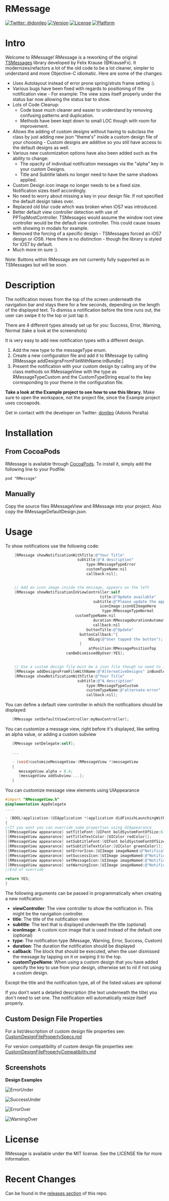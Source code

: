 RMessage
==========

[![Twitter: @donileo](https://img.shields.io/badge/contact-@donileo-blue.svg?style=flat)](https://twitter.com/donileo)
[![Version](https://img.shields.io/cocoapods/v/RMessage.svg?style=flat)](http://cocoadocs.org/docsets/RMessage)
[![License](https://img.shields.io/cocoapods/l/RMessage.svg?style=flat)](http://cocoadocs.org/docsets/RMessage)
[![Platform](https://img.shields.io/cocoapods/p/RMessage.svg?style=flat)](http://cocoadocs.org/docsets/RMessage)

# Intro

Welcome to RMessage! RMessage is a reworking of the original [TSMessages](https://github.com/KrauseFx/TSMessages) library  developed by Felix Krause (@KrauseFx). It modernizes/refactors a lot of the old code to be a lot cleaner, simpler to understand and more Objective-C idiomatic. Here are some of the changes:

* Uses Autolayout instead of error prone spring/struts frame setting :).
* Various bugs have been fixed with regards to positioning of the notification view - For example: The view sizes itself properly under the status bar now allowing the status bar to show.
* Lots of Code Cleanup:
  * Code base much cleaner and easier to understand by removing confusing patterns and duplication.
  * Methods have been kept down to small LOC though with room for improvement.
* Allows the adding of custom designs without having to subclass the class by just adding new json "theme's" inside a custom design file of your choosing - Custom designs are additive so you still have access to the default designs as well.
* Various new customization options have also been added such as the ability to change:
  * The opacity of individual notification messages via the "alpha" key in your custom Designs.
  * Title and Subtitle labels no longer need to have the same shadows applied.
* Custom Design icon image no longer needs to be a fixed size. Notification sizes itself accordingly.
* No need to worry about missing a key in your design file. If not specified the default design takes over.
* Replaced old blur code which was broken when iOS7 was introduced.
* Better default view controller detection with use of PPTopMostController. TSMessages would assume the window root view controller would be the default view controller. This could cause issues with showing in modals for example.
* Removed the forcing of a specific design - TSMessages forced an iOS7 design or iOS6. Here there is no distinction - though the library is styled for iOS7 by default.
* Much more im sure :).


Note: Buttons within RMessage are not currently fully supported as in TSMessages but will be soon.

# Description
The notification moves from the top of the screen underneath the navigation bar and stays there for a few seconds, depending on the length of the displayed text. To dismiss a notification before the time runs out, the user can swipe it to the top or just tap it.

There are 4 different types already set up for you: Success, Error, Warning, Normal (take a look at the screenshots)

It is very easy to add new notification types with a different design.

1. Add the new type to the messageType enum.
2. Create a new configuration file and add it to RMessage by calling [RMessage addDesignsFromFileWithName:inBundle:]
3. Present the notification with your custom design by calling any of the class methods on RMessageView with the type as RMessageTypeCustom and the CustomTypeString equal to the key corresponding to your theme in the configuration file.

**Take a look at the Example project to see how to use this library.** Make sure to open the workspace, not the project file, since the Example project uses cocoapods.

Get in contact with the developer on Twitter: [donileo](https://twitter.com/donileo) (Adonis Peralta)

# Installation

## From CocoaPods
RMessage is available through [CocoaPods](https://cocoapods.org/). To install
it, simply add the following line to your Podfile:

    pod "RMessage"

## Manually
Copy the source files RMessageView and RMessage into your project. Also copy the RMessageDefaultDesign.json.

# Usage

To show notifications use the following code:

```objective-c
    [RMessage showNotificationWithTitle:@"Your Title"
                                subtitle:@"A description"
                                    type:RMessageTypeError
                                    customTypeName:nil
                                    callback:nil];


    // Add an icon image inside the message, appears on the left
    [RMessage showNotificationInViewController:self
                                          title:@"Update available"
                                       subtitle:@"Please update the app"
                                          iconImage:iconUIImageHere
                                           type:RMessageTypeNormal
                               customTypeName:nil
                                       duration:RMessageDurationAutomatic
                                       callback:nil
                                    buttonTitle:@"Update"
                                 buttonCallback:^{
                                     NSLog(@"User tapped the button");
                                 }
                                     atPosition:RMessagePositionTop
                           canBeDismissedByUser:YES];


    // Use a custom design file must be a json file though no need to include the json extension in the argument
    [RMessage addDesignsFromFileWithName:@"AlternativeDesigns" inBundle:[NSBundle mainBundle]]; // has an @"alternate-error" key specified with custom design properties
    [RMessage showNotificationWithTitle:@"Your Title"
                                subtitle:@"A description"
                                    type:RMessageTypeCustom
                                    customTypeName:@"alternate-error"
                                    callback:nil];
```

You can define a default view controller in which the notifications should be displayed:
```objective-c
   [RMessage setDefaultViewController:myNavController];
```

You can customize a message view, right before it's displayed, like setting an alpha value, or adding a custom subview
```objective-c
   [RMessage setDelegate:self];

   ...

   - (void)customizeMessageView:(RMessageView *)messageView
   {
      messageView.alpha = 0.4;
      [messageView addSubview:...];
   }
```

You can customize message view elements using UIAppearance
```objective-c
#import "RMessageView.h"
@implementation AppDelegate
....

- (BOOL)application:(UIApplication *)application didFinishLaunchingWithOptions:(NSDictionary *)launchOptions
{
//If you want you can override some properties using UIAppearance
[[RMessageView appearance] setTitleFont:[UIFont boldSystemFontOfSize:6]];
[[RMessageView appearance] setTitleTextColor:[UIColor redColor]];
[[RMessageView appearance] setSubtitleFont:[UIFont boldSystemFontOfSize:10]];
[[RMessageView appearance] setSubtitleTextColor:[UIColor greenColor]];
[[RMessageView appearance] setErrorIcon:[UIImage imageNamed:@"NotificationButtonBackground"]];
[[RMessageView appearance] setSuccessIcon:[UIImage imageNamed:@"NotificationButtonBackground"]];
[[RMessageView appearance] setMessageIcon:[UIImage imageNamed:@"NotificationButtonBackground"]];
[[RMessageView appearance] setWarningIcon:[UIImage imageNamed:@"NotificationButtonBackground"]];
//End of override

return YES;
}
```

The following arguments can be passed in programmatically when creating a new notification:

* **viewController**: The view controller to show the notification in. This might be the navigation controller.
* **title**: The title of the notification view
* **subtitle**: The text that is displayed underneath the title (optional)
* **iconImage**: A custom icon image that is used instead of the default one (optional)
* **type**: The notification type (Message, Warning, Error, Success, Custom)
* **duration**: The duration the notification should be displayed
* **callback**: The block that should be executed, when the user dismissed the message by tapping on it or swiping it to the top.
* **customTypeName**: When using a custom design that you have added specify the key to use from your design, otherwise set to nil if not using a custom design.

Except the title and the notification type, all of the listed values are optional

If you don't want a detailed description (the text underneath the title) you don't need to set one. The notification will automatically resize itself properly.

## Custom Design File Properties

For a list/description of custom design file properties see: [CustomDesignFilePropertySpecs.md](https://github.com/donileo/RMessage/blob/master/CustomDesignFilePropertySpecs.md)

For version compatibility of custom design file properties see: [CustomDesignFilePropertyCompatibility.md](https://github.com/donileo/RMessage/blob/master/CustomDesignFilePropertyCompatibility.md)

## Screenshots

**Design Examples**

![ErrorUnder](Screenshots/ErrorUnder.png)

![SuccessUnder](Screenshots/SuccessUnder.png)

![ErrorOver](Screenshots/ErrorOver.png)

![WarningOver](Screenshots/WarningOver.png)

# License
RMessage is available under the MIT license. See the LICENSE file for more information.

# Recent Changes
Can be found in the [releases section](https://github.com/donileo/RMessage/releases) of this repo.
